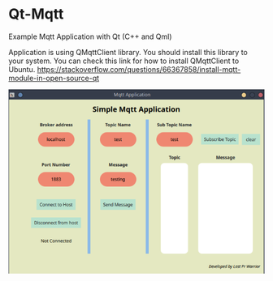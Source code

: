 # Qt-Mqtt
Example Mqtt Application with Qt (C++ and Qml)

Application is using QMqttClient library. You should install this library to your system. 
You can check this link for how to install QMqttClient to Ubuntu.
https://stackoverflow.com/questions/66367858/install-mqtt-module-in-open-source-qt


![p lot](./mqtt-app/App.png)
